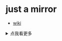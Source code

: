 # just a mirror

- [wiki](https://github.com/NibaZShab/NibaZShab.github.io/wiki)

<details>
<summary>点我看更多</summary>
https://tieba.baidu.com/p/5864495728?red_tag=1604547595

</details>
